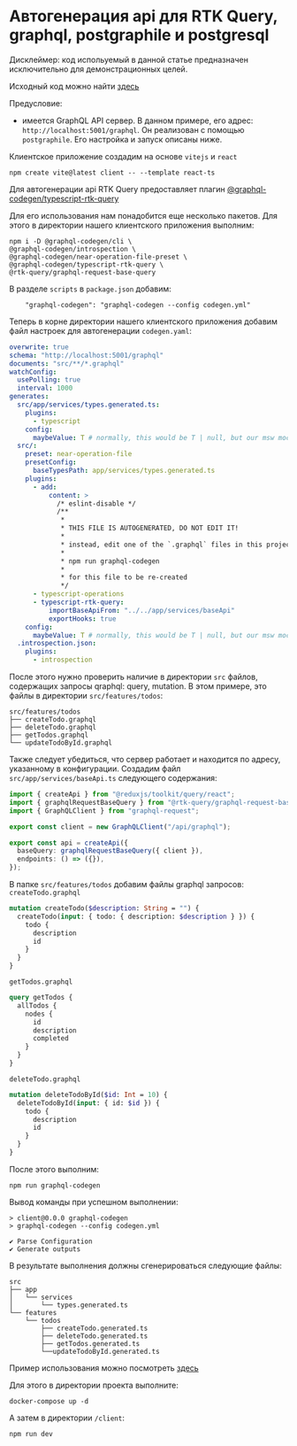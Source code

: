 # Автогенерация api для RTK Query, graphql, postgraphile и postgresql

Дисклеймер: код испольуемый в данной статье предназначен исключительно для демонстрационных целей.

Исходный код можно найти [ здесь ](https://gitverse.ru/eustatos/learn-graphile)

Предусловие:

- имеется GraphQL API сервер. В данном примере, его адрес: `http://localhost:5001/graphql`. Он реализован с помощью `postgraphile`. Его настройка и запуск описаны ниже.

Клиентское приложение создадим на основе `vitejs` и `react`

```
npm create vite@latest client -- --template react-ts
```

Для автогенерации api RTK Query предоставляет плагин [@graphql-codegen/typescript-rtk-query](https://the-guild.dev/graphql/codegen/plugins/typescript/typescript-rtk-query)

Для его использования нам понадобится еще несколько пакетов. Для этого в директории нашего клиентского приложения выполним:

```
npm i -D @graphql-codegen/cli \
@graphql-codegen/introspection \
@graphql-codegen/near-operation-file-preset \
@graphql-codegen/typescript-rtk-query \
@rtk-query/graphql-request-base-query
```

В разделе `scripts` в `package.json` добавим:

```
    "graphql-codegen": "graphql-codegen --config codegen.yml"
```

Теперь в корне директории нашего клиентского приложения добавим файл настроек для автогенерации `codegen.yaml`:

```yaml
overwrite: true
schema: "http://localhost:5001/graphql"
documents: "src/**/*.graphql"
watchConfig:
  usePolling: true
  interval: 1000
generates:
  src/app/services/types.generated.ts:
    plugins:
      - typescript
    config:
      maybeValue: T # normally, this would be T | null, but our msw mock returns everything as nullable, so we want to force these as non-nullalbe
  src/:
    preset: near-operation-file
    presetConfig:
      baseTypesPath: app/services/types.generated.ts
    plugins:
      - add:
          content: >
            /* eslint-disable */
            /**
             *
             * THIS FILE IS AUTOGENERATED, DO NOT EDIT IT!
             *
             * instead, edit one of the `.graphql` files in this project and run
             *
             * npm run graphql-codegen
             *
             * for this file to be re-created
             */
      - typescript-operations
      - typescript-rtk-query:
          importBaseApiFrom: "../../app/services/baseApi"
          exportHooks: true
    config:
      maybeValue: T # normally, this would be T | null, but our msw mock returns everything as nullable, so we want to force these as non-nullalbe
  .introspection.json:
    plugins:
      - introspection
```

После этого нужно проверить наличие в директории `src` файлов, содержащих запросы qraphql: query, mutation.
В этом примере, это файлы в директории `src/features/todos`:

```
src/features/todos
├── createTodo.graphql
├── deleteTodo.graphql
├── getTodos.graphql
└── updateTodoById.graphql
```

Также следует убедиться, что сервер работает и находится по адресу, указанному в конфигурации.
Создадим файл `src/app/services/baseApi.ts` следующего содержания:

```typescript
import { createApi } from "@reduxjs/toolkit/query/react";
import { graphqlRequestBaseQuery } from "@rtk-query/graphql-request-base-query";
import { GraphQLClient } from "graphql-request";

export const client = new GraphQLClient("/api/graphql");

export const api = createApi({
  baseQuery: graphqlRequestBaseQuery({ client }),
  endpoints: () => ({}),
});
```

В папке `src/features/todos` добавим файлы graphql запросов:
`createTodo.graphql`

```graphql
mutation createTodo($description: String = "") {
  createTodo(input: { todo: { description: $description } }) {
    todo {
      description
      id
    }
  }
}
```

`getTodos.graphql`

```graphql
query getTodos {
  allTodos {
    nodes {
      id
      description
      completed
    }
  }
}
```

`deleteTodo.graphql`

```graphql
mutation deleteTodoById($id: Int = 10) {
  deleteTodoById(input: { id: $id }) {
    todo {
      description
      id
    }
  }
}
```

После этого выполним:

```
npm run graphql-codegen
```

Вывод команды при успешном выполнении:

```
> client@0.0.0 graphql-codegen
> graphql-codegen --config codegen.yml

✔ Parse Configuration
✔ Generate outputs
```

В результате выполнения должны сгенерироваться следующие файлы:

```
src
├── app
│   └── services
│       └── types.generated.ts
└── features
    └── todos
        ├── createTodo.generated.ts
        ├── deleteTodo.generated.ts
        ├── getTodos.generated.ts
        └──updateTodoById.generated.ts
```

Пример использования можно посмотреть [ здесь ](https://gitverse.ru/eustatos/learn-graphile)

Для этого в директории проекта выполните:

```
docker-compose up -d
```

А затем в директории `/client`:

```
npm run dev
```
